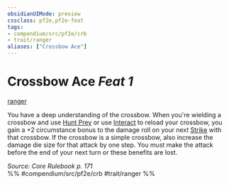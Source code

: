 ```yaml
---
obsidianUIMode: preview
cssclass: pf2e,pf2e-feat
tags:
- compendium/src/pf2e/crb
- trait/ranger
aliases: ["Crossbow Ace"]
---
```

# Crossbow Ace  *Feat 1*  
[ranger](/rules/traits/ranger.md)  


You have a deep understanding of the crossbow. When you're wielding a crossbow and use [Hunt Prey](/rules/actions/hunt-prey.md) or use [Interact](/rules/actions/interact.md) to reload your crossbow, you gain a +2 circumstance bonus to the damage roll on your next [Strike](/rules/actions/strike.md) with that crossbow. If the crossbow is a simple crossbow, also increase the damage die size for that attack by one step. You must make the attack before the end of your next turn or these benefits are lost.

*Source: Core Rulebook p. 171*  
%% #compendium/src/pf2e/crb #trait/ranger %%
